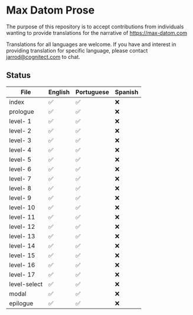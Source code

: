 # Max Datom Prose

The purpose of this repository is to accept contributions from individuals wanting to provide translations for the narrative of https://max-datom.com

Translations for all languages are welcome. If you have and interest in providing translation for specific language, please contact jarrod@cognitect.com to chat.

## Status

| File         | English  | Portuguese | Spanish    |
|--------------|----------|------------|------------|
| index        | ✅       | ✅         | ❌         |
| prologue     | ✅       | ✅         | ❌         |
| level- 1     | ✅       | ✅         | ❌         |
| level- 2     | ✅       | ✅         | ❌         |
| level- 3     | ✅       | ✅         | ❌         |
| level- 4     | ✅       | ✅         | ❌         |
| level- 5     | ✅       | ✅         | ❌         |
| level- 6     | ✅       | ✅         | ❌         |
| level- 7     | ✅       | ✅         | ❌         |
| level- 8     | ✅       | ✅         | ❌         |
| level- 9     | ✅       | ✅         | ❌         |
| level- 10    | ✅       | ✅         | ❌         |
| level- 11    | ✅       | ✅         | ❌         |
| level- 12    | ✅       | ✅         | ❌         |
| level- 13    | ✅       | ✅         | ❌         |
| level- 14    | ✅       | ✅         | ❌         |
| level- 15    | ✅       | ✅         | ❌         |
| level- 16    | ✅       | ✅         | ❌         |
| level- 17    | ✅       | ✅         | ❌         |
| level-select | ✅       | ✅         | ❌         |
| modal        | ✅       | ✅         | ❌         |
| epilogue     | ✅       | ✅         | ❌         |
